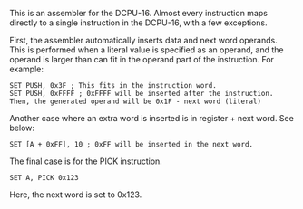 This is an assembler for the DCPU-16. 
Almost every instruction maps directly to a single instruction in the DCPU-16, with a few exceptions.

First, the assembler automatically inserts data and next word operands. 
This is performed when a literal value is specified as an operand, and the operand is larger than can fit in the operand  part of the instruction. For example:

```dasm16
SET PUSH, 0x3F ; This fits in the instruction word.
SET PUSH, 0xFFFF ; 0xFFFF will be inserted after the instruction. Then, the generated operand will be 0x1F - next word (literal)
```

Another case where an extra word is inserted is in register + next word.
See below:

```dasm16
SET [A + 0xFF], 10 ; 0xFF will be inserted in the next word.
```
The final case is for the PICK instruction.

```
SET A, PICK 0x123
```
Here, the next word is set to 0x123.
